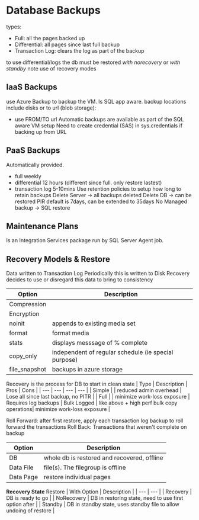 # Database Backups
types:
- Full: all the pages backed up
- Differential: all pages since last full backup
- Transaction Log: clears the log as part of the backup

to use differential/logs the db must be restored *with norecovery* or *with standby*
note use of recovery modes

## IaaS Backups
use Azure Backup to backup the VM. Is SQL app aware.
backup locations include disks or to url (blob storage):
- use FROM/TO url
Automatic backups are available as part of the SQL aware VM setup
Need to create credential (SAS) in sys.credentials if backing up from URL

## PaaS Backups
Automatically provided. 
- full weekly
- differential 12 hours  (different since full. only restore lastest)
- transaction log 5-10mins
Use retention policies to setup how long to retain backups
Delete Server -> all backups deleted
Delete DB -> can be restored
PIR default is 7days, can be extended to 35days
No Managed backup -> SQL restore

## Maintenance Plans
Is an Integration Services package run by SQL Server Agent job.


## Recovery Models & Restore
Data written to Transaction Log
Periodically this is written to Disk
Recovery decides to use or disregard this data to bring to consistency

| Option | Description |
| --- | --- |
| Compression |  | 
| Encryption |  | 
| noinit | appends to existing media set  | 
| format | format media | 
| stats | displays messsage of % complete |
| copy_only | independent of regular schedule (ie special purpose) | 
| file_snapshot | backups in azure storage |

Recovery is the process for DB to start in clean state
| Type | Description | Pros | Cons |
| --- | --- | --- | --- |
| Simple | | reduced admin overhead | Lose all since last backup, no PITR |
| Full | | minimize work-loss exposure | Requires log backups
| Bulk Logged | like above + high perf bulk copy operations| minimize work-loss exposure | 

Roll Forward: after first restore, apply each transaction log backup to roll forward the transactions
Roll Back: Transactions that weren't complete on backup

| Option | Description |
| --- | --- |
| DB | whole db is restored and recovered, offline | 
| Data File | file(s). The filegroup is offline |
| Data Page | restore individual pages |

**Recovery State**
Restore
| With Option | Description |
| --- | --- |
| Recovery | DB is ready to go |
| NoRecovery | DB in restoring state, need to use first option after |
| Standby | DB in standby state, uses standby file to allow undoing of restore |